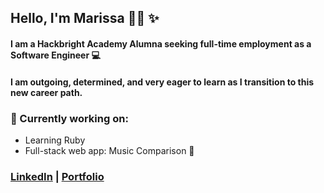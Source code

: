 
<!-- This is a README.md for my GitHub page -->

## Hello, I'm Marissa 👋🏽 :sparkles: 

#### I am a Hackbright Academy Alumna seeking full-time employment as a Software Engineer 💻 

#### I am outgoing, determined, and very eager to learn as I transition to this new career path.

### 📍 Currently working on: 
* Learning Ruby
* Full-stack web app: Music Comparison :musical_note:

### [LinkedIn](https://www.linkedin.com/in/marissa-aguilera/) | [Portfolio](https://meaguileraa.github.io/Portfolio/)